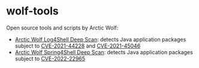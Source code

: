 # wolf-tools

Open source tools and scripts by Arctic Wolf:

- [Arctic Wolf Log4Shell Deep Scan](log4shell/README.md): detects Java application packages
subject to [CVE-2021-44228](https://nvd.nist.gov/vuln/detail/CVE-2021-44228) and 
[CVE-2021-45046](https://nvd.nist.gov/vuln/detail/CVE-2021-45046)
- [Arctic Wolf Spring4Shell Deep Scan](spring4shell/README.md): detects Java application packages
subject to [CVE-2022-22965](https://tanzu.vmware.com/security/cve-2022-22965)
